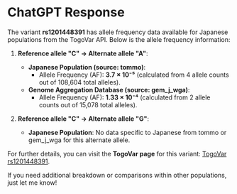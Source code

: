 # ChatGPT Response

The variant **rs1201448391** has allele frequency data available for Japanese populations from the TogoVar API. Below is the allele frequency information:

1. **Reference allele "C" → Alternate allele "A"**:
   - **Japanese Population (source: tommo)**: 
     - Allele Frequency (AF): **3.7 × 10⁻⁵** (calculated from 4 allele counts out of 108,604 total alleles).
   - **Genome Aggregation Database (source: gem_j_wga)**:
     - Allele Frequency (AF): **1.33 × 10⁻⁴** (calculated from 2 allele counts out of 15,078 total alleles).

2. **Reference allele "C" → Alternate allele "G"**:
   - **Japanese Population**: No data specific to Japanese from tommo or gem_j_wga for this alternate allele.

For further details, you can visit the **TogoVar page** for this variant: [TogoVar rs1201448391](https://jmorp.megabank.tohoku.ac.jp/search?query=17%3A8075595). 

If you need additional breakdown or comparisons within other populations, just let me know!